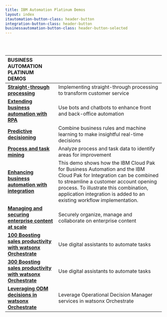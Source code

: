 ```yaml
---
title: IBM Automation Platinum Demos
layout: index
itautomation-button-class: header-button
integration-button-class: header-button
businessautomation-button-class: header-button-selected
---
```

<br/>
<br/>

| **BUSINESS AUTOMATION PLATINUM DEMOS** | | 
| :---         | :--- |
| **[Straight-through processing](https://ibm.github.io/platinum-demos-dl/300-business-automation-straight-through-processing/demo-preparation)** | Implementing straight-through processing to transform customer service |
| **[Extending business automation with RPA](https://ibm.github.io/platinum-demos-dl/300-business-automation-extending-ba-with-rpa/demo-preparation)** | Use bots and chatbots to enhance front and back-office automation |
| **[Predictive decisioning](https://ibm.github.io/platinum-demos-dl/300-business-automation-predictive-decisioning/demo-preparation)** | Combine business rules and machine learning to make insightful real-time decisions |
| **[Process and task mining](https://ibm.github.io/platinum-demos-dl/300-business-automation-process-and-task-mining/demo-preparation)** | Analyze process and task data to identify areas for improvement |
| **[Enhancing business automation with integration](https://ibm.github.io/platinum-demos-dl/300-enhancing-ba-with-integration/demo-preparation)** | This demo shows how the IBM Cloud Pak for Business Automation and the IBM Cloud Pak for Integration can be combined to streamline a customer account opening process. To illustrate this combination, application integration is added to an existing workflow implementation. |
| **[Managing and securing enterprise content at scale](https://ibm.github.io/platinum-demos-dl/300-business-automation-managing-and-securing-enterprise-content-at-scale/demo-preparation)** | Securely organize, manage and collaborate on enterprise content |
| **[100 Boosting sales productivity with watsonx Orchestrate](https://ibm.github.io/platinum-demos-dl/100-digital-labor-boosting-sales-productivity-with-watsonx-orchestrate/demo-preparation)** | Use digital assistants to automate tasks |
| **[300 Boosting sales productivity with watsonx Orchestrate](https://ibm.github.io/platinum-demos-dl/300-digital-labor-boosting-sales-productivity-with-watsonx-orchestrate/demo-preparation)** | Use digital assistants to automate tasks |
| **[Leveraging ODM decisions in watsonx Orchestrate](https://ibm.github.io/platinum-demos-dl/300-digital-labor-leveraging-odm-decisions-in-watsonx-orchestrate/demo-preparation)** | Leverage Operational Decision Manager services in watsonx Orchestrate |
